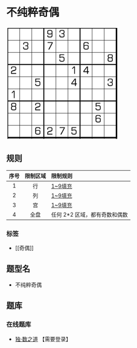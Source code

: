# 不纯粹奇偶

![题](../../../../../images/sudoku/不纯粹奇偶.png)

## 规则

| 序号  | 限制区域 | 限制规则              |
|:---:|:----:|:------------------|
|  1  |  行   | [1~9填充]           |
|  2  |  列   | [1~9填充]           |
|  3  |  宫   | [1~9填充]           |
|  4  |  全盘  | 任何 2*2 区域，都有奇数和偶数 |

### 标签

- [[奇偶]]

## 题型名

- 不纯粹奇偶

## 题库

### 在线题库

- [独·数之道](http://www.sudokufans.org.cn/lx/game.index.php?type=noe2) 【需要登录】

[1~9填充]: ../../../../../rules.md#1to9填充
